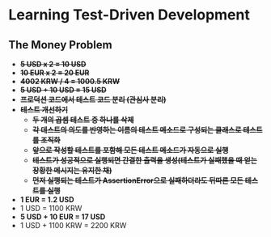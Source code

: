 # Learning Test-Driven Development

## The Money Problem
- ~~**5 USD x 2 = 10 USD**~~
- ~~**10 EUR x 2 = 20 EUR**~~
- ~~**4002 KRW / 4 = 1000.5 KRW**~~
- ~~**5 USD + 10 USD = 15 USD**~~
- ~~**프로덕션 코드에서 테스트 코드 분리 (관심사 분리)**~~
- ~~**테스트 개선하기**~~
  - ~~**두 개의 곱셈 테스트 중 하나를 삭제**~~
  - ~~**각 데스트의 의도를 반영하는 이름의 테스트 메소드로 구성되는 클래스로 테스트를 조직화**~~
  - ~~**앞으로 작성할 테스트를 포함해 모든 테스트 메소드가 자동으로 실행**~~
  - ~~**테스트가 성공적으로 실행되면 간결한 출력을 생성(테스트가 실패했을 때 얻는 장황한 메시지는 유지한 채)**~~
  - **~~먼저 실행되는 테스트가 AssertionError으로 실패하더라도 뒤따른 모든 테스트를 실행~~**
- **1 EUR = 1.2 USD**
- 1 USD = 1100 KRW
- **5 USD + 10 EUR = 17 USD**
- 1 USD + 1100 KRW = 2200 KRW